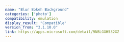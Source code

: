```yaml
---
name: "Blur Bokeh Background"
categories: ['photo']
compatibility: emulation
display_result: "Compatible"
version_from: "3.1.10.0"
link: https://apps.microsoft.com/detail/9NBLGGH532XZ
---
```

